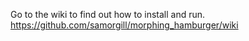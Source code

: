 Go to the wiki to find out how to install and run.
https://github.com/samorgill/morphing_hamburger/wiki
